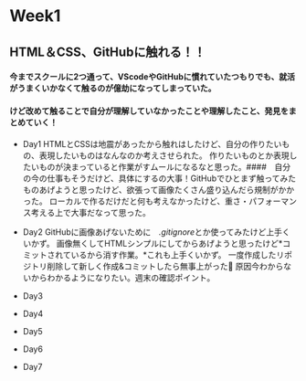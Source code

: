 # Week1
## HTML＆CSS、GitHubに触れる！！
#### 今までスクールに2つ通って、VScodeやGitHubに慣れていたつもりでも、就活がうまくいかなくて触るのが億劫になってしまっていた。
#### けど改めて触ることで自分が理解していなかったことや理解したこと、発見をまとめていく！
- Day1
HTMLとCSSは地震があったから触れはしたけど、自分の作りたいもの、表現したいものはなんなのか考えさせられた。
作りたいものとか表現したいものが決まっていると作業がすムールになるなと思った。####　自分の今の仕事もそうだけど、具体にするの大事！GitHubでひとまず触ってみたものあげようと思ったけど、欲張って画像たくさん盛り込んだら規制がかかった。
ローカルで作るだけだと何も考えなかったけど、重さ・パフォーマンス考える上で大事だなって思った。
- Day2
GitHubに画像あげないために　*.gitignore*とか使ってみたけど上手くいかず。
画像無くしてHTMLシンプルにしてからあげようと思ったけど*コミットされているから消す作業。*これも上手くいかず。
一度作成したリポジトリ削除して新しく作成&コミットしたら無事上がった👏
原因今わからないからわかるようになりたい。週末の確認ポイント。
- Day3

- Day4

- Day5

- Day6

- Day7
